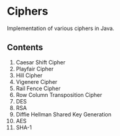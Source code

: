 # Ciphers

Implementation of various ciphers in Java.

## Contents

1. Caesar Shift Cipher
2. Playfair Cipher 
3. Hill Cipher 
4. Vigenere Cipher 
5. Rail Fence Cipher
6. Row Column Transposition Cipher
7. DES
8. RSA
9. Diffie Hellman Shared Key Generation
10. AES
11. SHA-1